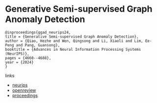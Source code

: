 # Generative Semi-supervised Graph Anomaly Detection

```
@inproceedings{ggad_neurips24,
title = {Generative Semi-supervised Graph Anomaly Detection},
author = {Qiao, Hezhe and Wen, Qingsong and Li, Xiaoli and Lim, Ee-Peng and Pang, Guansong},
booktitle = {Advances in Neural Information Processing Systems (NeurIPS)},
pages = {4660--4688},
year = {2024}
}
```

links
- [neurips](https://nips.cc/Conferences/2024/Schedule?showEvent=92932)
- [openreview](https://openreview.net/forum?id=zqLAMwVLkt)
- [proceedings](https://papers.nips.cc//paper_files/paper/2024/hash/085b4b5d1f81ad9e057ad2b3de922ad4-Abstract-Conference.html)
